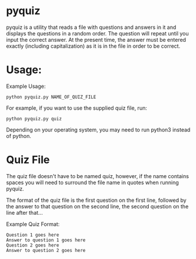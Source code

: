 pyquiz
======

pyquiz is a utility that reads a file with questions and answers in it and displays the questions in a random order. The question will repeat until you input the correct answer. At the present time, the answer must be entered exactly (including capitalization) as it is in the file in order to be correct.

Usage:
======

Example Usage:

	python pyquiz.py NAME_OF_QUIZ_FILE

For example, if you want to use the supplied quiz file, run:

	python pyquiz.py quiz

Depending on your operating system, you may need to run python3 instead of python. 

Quiz File
=========

The quiz file doesn't have to be named quiz, however, if the name contains spaces you will need to surround the file name in quotes when running pyquiz.

The format of the quiz file is the first question on the first line, followed by the answer to that question on the second line, the second question on the line after that...

Example Quiz Format:

	Question 1 goes here
	Answer to question 1 goes here
	Question 2 goes here
	Answer to question 2 goes here
